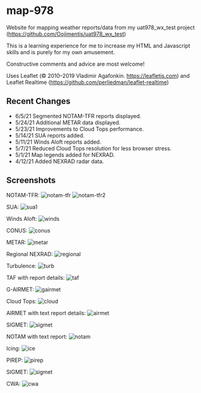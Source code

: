 # map-978

Website for mapping weather reports/data from my uat978_wx_test project (https://github.com/Oojimentis/uat978_wx_test)

This is a learning experience for me to increase my HTML and Javascript skills and is purely for my own amusement.

Constructive comments and advice are most welcome!

Uses Leaflet (© 2010–2019 Vladimir Agafonkin. https://leafletjs.com) 
and Leaflet Realtime (https://github.com/perliedman/leaflet-realtime)

## Recent Changes
* 6/5/21 Segmented NOTAM-TFR reports displayed.
* 5/24/21 Additional METAR data displayed.
* 5/23/21 Improvements to Cloud Tops performance.
* 5/14/21 SUA reports added.
* 5/11/21 Winds Aloft reports added.
* 5/7/21 Reduced Cloud Tops resolution for less browser stress.
* 5/1/21 Map legends added for NEXRAD.
* 4/12/21 Added NEXRAD radar data.


## Screenshots

NOTAM-TFR:
![notam-tfr](https://user-images.githubusercontent.com/60933475/120909427-f249dc00-c642-11eb-9ad8-a611994967be.png)
![notam-tfr2](https://user-images.githubusercontent.com/60933475/120909429-f4ac3600-c642-11eb-8c48-c211d39d179b.png)

SUA:
![sua1](https://user-images.githubusercontent.com/60933475/120909528-e874a880-c643-11eb-8fb2-f8fc5bb2935e.png)

Winds Aloft:
![winds](https://user-images.githubusercontent.com/60933475/117853332-489b4900-b256-11eb-82a0-abb861f67805.png)

CONUS:
![conus](https://user-images.githubusercontent.com/60933475/117853355-5224b100-b256-11eb-8a25-6d4504cb741d.png)

METAR:
![metar](https://user-images.githubusercontent.com/60933475/119374554-b482a600-bc87-11eb-9aad-39743a4ae095.png)

Regional NEXRAD:
![regional](https://user-images.githubusercontent.com/60933475/117853527-87310380-b256-11eb-8ae3-e72233f1cb29.png)

Turbulence:
![turb](https://user-images.githubusercontent.com/60933475/117853554-91eb9880-b256-11eb-8983-b9952d9d69c9.png)

TAF with report details:
![taf](https://user-images.githubusercontent.com/60933475/115439629-c8487180-a1dc-11eb-8ccd-2ea1c2ff62d6.png)

G-AIRMET:
![gairmet](https://user-images.githubusercontent.com/60933475/115439650-cda5bc00-a1dc-11eb-9da4-0fcb88617b52.png)

Cloud Tops:
![cloud](https://user-images.githubusercontent.com/60933475/117853390-5ea90980-b256-11eb-8628-d1f7e47e3336.png)

AIRMET with text report details:
![airmet](https://user-images.githubusercontent.com/60933475/115440209-7bb16600-a1dd-11eb-85b4-1a356883701d.png)

SIGMET:
![sigmet](https://user-images.githubusercontent.com/60933475/115440220-7fdd8380-a1dd-11eb-9c94-98f379eae496.png)

NOTAM with text report:
![notam](https://user-images.githubusercontent.com/60933475/115440251-8a981880-a1dd-11eb-944d-3964b14e0691.png)

Icing:
![ice](https://user-images.githubusercontent.com/60933475/117853440-69fc3500-b256-11eb-8e63-1370fbbf93e6.png)

PIREP:
![pirep](https://user-images.githubusercontent.com/60933475/117853479-78e2e780-b256-11eb-91c5-6a4c0dc8fdde.png)

SIGMET:
![sigmet](https://user-images.githubusercontent.com/60933475/115440368-a8fe1400-a1dd-11eb-92b3-5c342503bf6a.png)

CWA:
![cwa](https://user-images.githubusercontent.com/60933475/115440382-ac919b00-a1dd-11eb-858e-ade59579797f.png)
